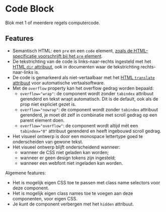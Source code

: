 <!-- @license CC0-1.0 -->

# Code Block

Blok met 1 of meerdere regels computercode.

## Features

- Semantisch HTML: een `pre` en een `code` element,
  [zoals de HTML-specificatie voorschrijft bij het `pre` element](https://html.spec.whatwg.org/multipage/grouping-content.html#the-pre-element).
- De tekstrichting van de code is links-naar-rechts ingesteld met het
  [HTML `dir` attribuut](https://html.spec.whatwg.org/multipage/dom.html#the-dir-attribute), ook in documenten waar de
  tekstrichting rechts-naar-links is.
- De code is gemarkeerd als niet-vertaalbaar met het
  [HTML `translate` attribuut](https://html.spec.whatwg.org/multipage/dom.html#the-translate-attribute) voor
  automatische vertaalsoftware.
- Met de `overflow` property kan het overflow gedrag worden bepaald:
  - `overflow="wrap"`: de component wordt zonder `tabindex` attribuut gerenderd en tekst wrapt automatisch. Dit is de
    default, ook als de prop niet expliciet gezet is.
  - `overflow="nowrap"`: de component wordt zonder `tabindex` attribuut gerenderd, je moet dit zelf in combinatie met
    scroll gedrag op een parent element doen.
  - `overflow="overflow"`: de component wordt altijd mét een `tabindex="0"` attribuut gerenderd en heeft ingebouwd scroll
    gedrag.
- Het visueel ontwerp is door een monospace lettertype goed te onderscheiden van gewone tekst.
- Het visueel ontwerp blijft onderscheidend wanneer:
  - wanneer de CSS niet geladen kan worden;
  - wanneer er geen design tokens zijn ingesteld;
  - wanneer een webfont niet ingeladen kan worden.

Algemene features:

- Het is mogelijk eigen CSS toe te passen met class name selectors voor deze component.
- Het is mogelijk eigen class names toe te voegen aan deze componenten, voor eigen CSS.
- Je kunt de component verbergen met het `hidden` attribuut.
